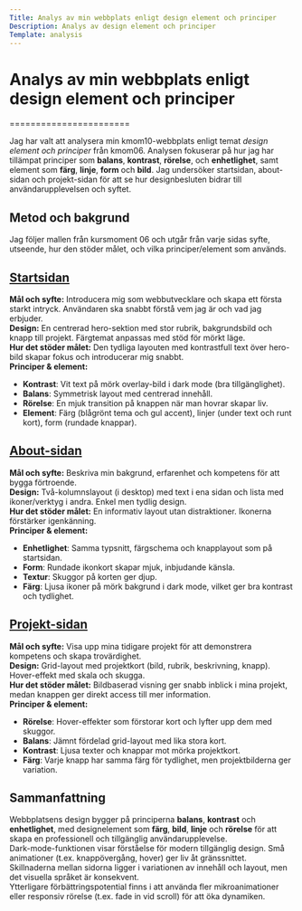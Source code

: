 ```yaml
---
Title: Analys av min webbplats enligt design element och principer
Description: Analys av design element och principer
Template: analysis
---
```


# Analys av min webbplats enligt design element och principer

=======================

Jag har valt att analysera min kmom10-webbplats enligt temat _design element och principer_ från kmom06. Analysen fokuserar på hur jag har tillämpat principer som **balans**, **kontrast**, **rörelse**, och **enhetlighet**, samt element som **färg**, **linje**, **form** och **bild**. Jag undersöker startsidan, about-sidan och projekt-sidan för att se hur designbesluten bidrar till användarupplevelsen och syftet.

## Metod och bakgrund

Jag följer mallen från kursmoment 06 och utgår från varje sidas syfte, utseende, hur den stöder målet, och vilka principer/element som används.

## [Startsidan](http://www.student.bth.se/~tuph24/dbwebb-kurser/design/me/kmom10/)

**Mål och syfte:** Introducera mig som webbutvecklare och skapa ett första starkt intryck. Användaren ska snabbt förstå vem jag är och vad jag erbjuder.  
**Design:** En centrerad hero-sektion med stor rubrik, bakgrundsbild och knapp till projekt. Färgtemat anpassas med stöd för mörkt läge.  
**Hur det stöder målet:** Den tydliga layouten med kontrastfull text över hero-bild skapar fokus och introducerar mig snabbt.  
**Principer & element:**

- **Kontrast**: Vit text på mörk overlay-bild i dark mode (bra tillgänglighet).
- **Balans**: Symmetrisk layout med centrerad innehåll.
- **Rörelse**: En mjuk transition på knappen när man hovrar skapar liv.
- **Element**: Färg (blågrönt tema och gul accent), linjer (under text och runt kort), form (rundade knappar).

## [About-sidan](http://www.student.bth.se/~tuph24/dbwebb-kurser/design/me/kmom10/about)

**Mål och syfte:** Beskriva min bakgrund, erfarenhet och kompetens för att bygga förtroende.  
**Design:** Två-kolumnslayout (i desktop) med text i ena sidan och lista med ikoner/verktyg i andra. Enkel men tydlig design.  
**Hur det stöder målet:** En informativ layout utan distraktioner. Ikonerna förstärker igenkänning.  
**Principer & element:**

- **Enhetlighet**: Samma typsnitt, färgschema och knapplayout som på startsidan.
- **Form**: Rundade ikonkort skapar mjuk, inbjudande känsla.
- **Textur**: Skuggor på korten ger djup.
- **Färg**: Ljusa ikoner på mörk bakgrund i dark mode, vilket ger bra kontrast och tydlighet.

## [Projekt-sidan](http://www.student.bth.se/~tuph24/dbwebb-kurser/design/me/kmom10/highlight)

**Mål och syfte:** Visa upp mina tidigare projekt för att demonstrera kompetens och skapa trovärdighet.  
**Design:** Grid-layout med projektkort (bild, rubrik, beskrivning, knapp). Hover-effekt med skala och skugga.  
**Hur det stöder målet:** Bildbaserad visning ger snabb inblick i mina projekt, medan knappen ger direkt access till mer information.  
**Principer & element:**

- **Rörelse**: Hover-effekter som förstorar kort och lyfter upp dem med skuggor.
- **Balans**: Jämnt fördelad grid-layout med lika stora kort.
- **Kontrast**: Ljusa texter och knappar mot mörka projektkort.
- **Färg**: Varje knapp har samma färg för tydlighet, men projektbilderna ger variation.

## Sammanfattning

Webbplatsens design bygger på principerna **balans**, **kontrast** och **enhetlighet**, med designelement som **färg**, **bild**, **linje** och **rörelse** för att skapa en professionell och tillgänglig användarupplevelse.  
Dark-mode-funktionen visar förståelse för modern tillgänglig design. Små animationer (t.ex. knappövergång, hover) ger liv åt gränssnittet.  
Skillnaderna mellan sidorna ligger i variationen av innehåll och layout, men det visuella språket är konsekvent.  
Ytterligare förbättringspotential finns i att använda fler mikroanimationer eller responsiv rörelse (t.ex. fade in vid scroll) för att öka dynamiken.
